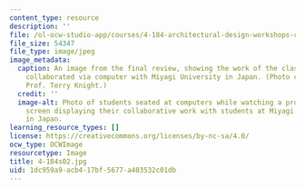 ```yaml
---
content_type: resource
description: ''
file: /ol-ocw-studio-app/courses/4-184-architectural-design-workshops-computational-design-for-housing-spring-2002/1dc959a9acb417bf5677a403532c01db_4-184s02.jpg
file_size: 54347
file_type: image/jpeg
image_metadata:
  caption: An image from the final review, showing the work of the class and how they
    collaborated via computer with Miyagi University in Japan. (Photo courtesy of
    Prof. Terry Knight.)
  credit: ''
  image-alt: Photo of students seated at computers while watching a projected computer
    screen displaying their collaborative work with students at Miyagi University
    in Japan.
learning_resource_types: []
license: https://creativecommons.org/licenses/by-nc-sa/4.0/
ocw_type: OCWImage
resourcetype: Image
title: 4-184s02.jpg
uid: 1dc959a9-acb4-17bf-5677-a403532c01db
---
```

